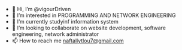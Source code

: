 - 👋 Hi, I’m @vigourDriven
- 👀 I’m interested in PROGRAMMING AND NETWORK ENGINEERING
- 🌱 I’m currently studyinf information system
- 💞️ I’m looking to collaborate on website development, software engineering, network administrator
- 📫 How to reach me naftallytlou7@gmail.com

<!---
vigourDriven/vigourDriven is a ✨ special ✨ repository because its `README.md` (this file) appears on your GitHub profile.
You can click the Preview link to take a look at your changes.
--->
